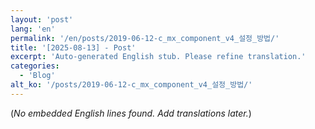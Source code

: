 ```yaml
---
layout: 'post'
lang: 'en'
permalink: '/en/posts/2019-06-12-c_mx_component_v4_설정_방법/'
title: '[2025-08-13] - Post'
excerpt: 'Auto-generated English stub. Please refine translation.'
categories:
  - 'Blog'
alt_ko: '/posts/2019-06-12-c_mx_component_v4_설정_방법/'
---
```


(*No embedded English lines found. Add translations later.*)
